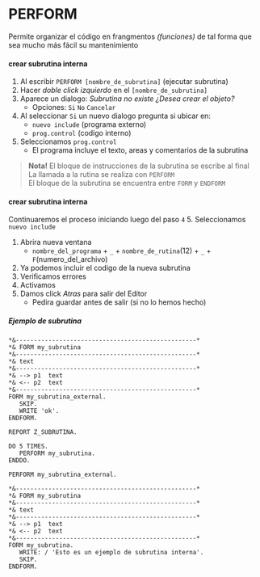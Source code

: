 # PERFORM
Permite organizar el código en frangmentos _(funciones)_
de tal forma que sea mucho más fácil su mantenimiento

#### crear subrutina interna
1. Al escribir `PERFORM [nombre_de_subrutina]` (ejecutar subrutina)
1. Hacer _doble click izquierdo_ en el `[nombre_de_subrutina]`
1. Aparece un dialogo: _Subrutina no existe ¿Desea crear el objeto?_
   - Opciones: `Si` `No` `Cancelar`
1. Al seleccionar `Si` un nuevo dialogo pregunta si ubicar en:
   - `nuevo include` (programa externo)
   - `prog.control` (codigo interno)
1. Seleccionamos `prog.control`
   - El programa incluye el texto, areas y comentarios de la subrutina

> **Nota!** El bloque de instrucciones de la subrutina se escribe al final  
La llamada a la rutina se realiza con `PERFORM`  
El bloque de la subrutina se encuentra entre `FORM` y `ENDFORM`

#### crear subrutina interna
Continuaremos el proceso iniciando luego del paso `4`
5. Seleccionamos `nuevo include`
1. Abrira nueva ventana
   - `nombre_del_programa` + `_` + `nombre_de_rutina`(12) + `_` + `F`(numero_del_archivo)
1. Ya podemos incluir el codigo de la nueva subrutina
1. Verificamos errores
1. Activamos
1. Damos click _Atras_ para salir del Editor
   - Pedira guardar antes de salir (si no lo hemos hecho)

##### Ejemplo de subrutina
```
*&--------------------------------------------------*
*& FORM my_subrutina
*&--------------------------------------------------*
*& text
*&--------------------------------------------------*
*& --> p1  text
*& <-- p2  text
*&--------------------------------------------------*
FORM my_subrutina_external.
   SKIP.
   WRITE 'ok'.
ENDFORM.
```

```
REPORT Z_SUBRUTINA.

DO 5 TIMES.
   PERFORM my_subrutina.
ENDDO.

PERFORM my_subrutina_external.

*&--------------------------------------------------*
*& FORM my_subrutina
*&--------------------------------------------------*
*& text
*&--------------------------------------------------*
*& --> p1  text
*& <-- p2  text
*&--------------------------------------------------*
FORM my_subrutina.
   WRITE: / 'Esto es un ejemplo de subrutina interna'.
   SKIP.
ENDFORM.
```
